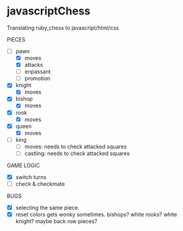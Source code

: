 # javascriptChess
Translating ruby_chess to javascript/html/css

PIECES
- [ ] pawn 
  - [x] moves
  - [x] attacks
  - [ ] enpassant 
  - [ ] promotion
    
- [x] knight
  - [x] moves
    
- [x] bishop 
  - [x] moves
  
- [x] rook 
  - [x] moves
  
- [x] queen 
  - [x] moves
  
- [ ] king
  - [ ] moves: needs to check attacked squares
  - [ ] castling:  needs to check attacked squares

GAME LOGIC
 - [x] switch turns
 - [ ] check & checkmate

BUGS
 - [x]  selecting the same piece.
 - [x]  reset colors gets wonky sometimes. bishops? white rooks? white knight? maybe back row pieces? 
